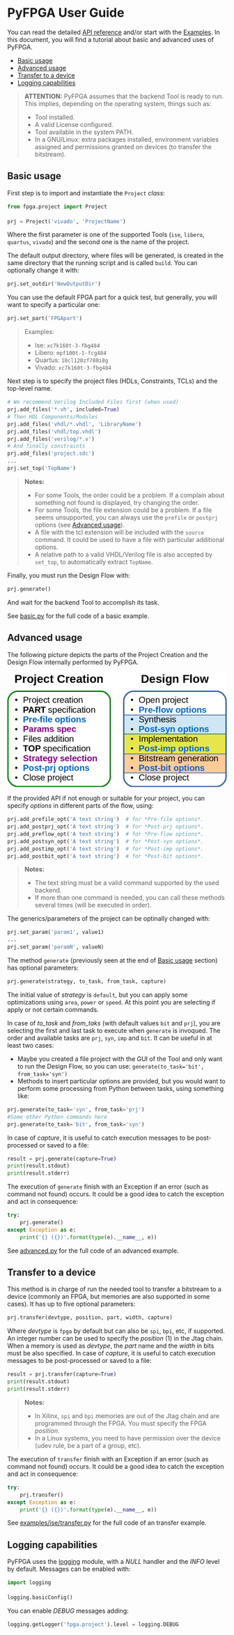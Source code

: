 # PyFPGA User Guide

You can read the detailed [API reference](api-reference.md) and/or start with
the [Examples](../examples). In this document, you will find a tutorial about
basic and advanced uses of PyFPGA.

* [Basic usage](#basic-usage)
* [Advanced usage](#advanced-usage)
* [Transfer to a device](#transfer-to-a-device)
* [Logging capabilities](#logging-capabilities)

> **ATTENTION:**
> PyFPGA assumes that the backend Tool is ready to run.
> This implies, depending on the operating system, things such as:
> * Tool installed.
> * A valid License configured.
> * Tool available in the system PATH.
> * In a GNU/Linux: extra packages installed, environment variables assigned
> and permissions granted on devices (to transfer the bitstream).

## Basic usage

First step is to import and instantiate the `Project` *class*:

```py
from fpga.project import Project

prj = Project('vivado', 'ProjectName')
```

Where the first parameter is one of the supported Tools (`ise`, `libero`,
`quartus`, `vivado`) and the second one is the name of the project.

The default output directory, where files will be generated, is created in the
same directory that the running script and is called `build`.
You can optionally change it with:

```py
prj.set_outdir('NewOutputDir')
```

You can use the default FPGA part for a quick test, but generally, you will
want to specify a particular one:

```py
prj.set_part('FPGApart')
```

> Examples:
> * Ise: `xc7k160t-3-fbg484`
> * Libero: `mpf100t-1-fcg484`
> * Quartus: `10cl120zf780i8g`
> * Vivado: `xc7k160t-3-fbg484`

Next step is to specify the project files (HDLs, Constraints, TCLs) and the
top-level name.

```py
# We recommend Verilog Included Files first (when used)
prj.add_files('*.vh', included=True)
# Then HDL Components/Modules
prj.add_files('vhdl/*.vhdl', 'LibraryName')
prj.add_files('vhdl/top.vhdl')
prj.add_files('verilog/*.v')
# And finally constraints
prj.add_files('project.sdc')
...
prj.set_top('TopName')
```

> **Notes:**
> * For some Tools, the order could be a problem. If a complain about
> something not found is displayed, try changing the order.
> * For some Tools, the file extension could be a problem. If a file
> seems unsupported, you can always use the `prefile` or `postprj` options
> (see [Advanced usage](#advanced-usage)).
> * A file with the tcl extension will be included with the `source`
> command. It could be used to have a file with particular additional
> options.
> * A relative path to a valid VHDL/Verilog file is also accepted by
> `set_top`, to automatically extract `TopName`.

Finally, you must run the Design Flow with:

```py
prj.generate()
```

And wait for the backend Tool to accomplish its task.

See [basic.py](../examples/basic.py) for the full code of a basic example.

## Advanced usage

The following picture depicts the parts of the Project Creation and the Design
Flow internally performed by PyFPGA.

![Tcl Structure](images/tcl-structure.png)

If the provided API if not enough or suitable for your project, you can
specify *options* in different parts of the flow, using:

```py
prj.add_prefile_opt('A text string')  # for *Pre-file options*.
prj.add_postprj_opt('A text string')  # for *Post-prj options*.
prj.add_preflow_opt('A text string')  # for *Pre-flow options*.
prj.add_postsyn_opt('A text string')  # for *Post-syn options*.
prj.add_postimp_opt('A text string')  # for *Post-imp options*.
prj.add_postbit_opt('A text string')  # for *Post-bit options*.
```

> **Notes:**
> * The text string must be a valid command supported by the used backend.
> * If more than one command is needed, you can call these methods several
> times (will be executed in order).

The generics/parameters of the project can be optinally changed with:

```py
prj.set_param('param1', value1)
...
prj.set_param('paramN', valueN)
```

The method `generate` (previously seen at the end of
[Basic usage](#basic-usage) section) has optional parameters:

```py
prj.generate(strategy, to_task, from_task, capture)
```

The initial value of *strategy* is `default`, but you can apply some
optimizations using `area`, `power` or `speed`. At this point you are
selecting if apply or not certain commands.

In case of *to_task* and *from_taks* (with default values `bit` and `prj`),
you are selecting the first and last task to execute when `generate` is
invoqued. The order and available tasks are `prj`, `syn`, `imp` and `bit`.
It can be useful in at least two cases:
* Maybe you created a file project with the GUI of the Tool and only want to
run the Design Flow, so you can use: `generate(to_task='bit', from_task='syn')`
* Methods to insert particular options are provided, but you would want to
perform some processing from Python between tasks, using something like:
```py
prj.generate(to_task='syn', from_task='prj')
#Some other Python commands here
prj.generate(to_task='bit', from_task='syn')
```

In case of *capture*, it is useful to catch execution messages to be
post-processed or saved to a file:
```py
result = prj.generate(capture=True)
print(result.stdout)
print(result.stderr)
```

The execution of `generate` finish with an Exception if an error (such as
command not found) occurs. It could be a good idea to catch the exception
and act in consequence:

```py
try:
    prj.generate()
except Exception as e:
    print('{} ({})'.format(type(e).__name__, e))
```

See [advanced.py](../examples/advanced.py) for the full code of an advanced
example.

## Transfer to a device

This method is in charge of run the needed tool to transfer a bitstream to a
device (commonly an FPGA, but memories are also supported in some cases).
It has up to five optional parameters:

```py
prj.transfer(devtype, position, part, width, capture)
```

Where *devtype* is `fpga` by default but can also be `spi`, `bpi`, etc, if
supported.
An integer number can be used to specify the *position* (1) in the Jtag chain.
When a memory is used as *devtype*, the *part* name and the *width* in bits
must be also specified.
In case of *capture*, it is useful to catch execution messages to be
post-processed or saved to a file:
```py
result = prj.transfer(capture=True)
print(result.stdout)
print(result.stderr)
```

> **Notes:**
> * In Xilinx, `spi` and `bpi` memories are out of the Jtag chain and are
programmed through the FPGA. You must specify the FPGA *position*.
> * In a Linux systems, you need to have permission over the device
> (udev rule, be a part of a group, etc).

The execution of `transfer` finish with an Exception if an error (such as
command not found) occurs. It could be a good idea to catch the exception
and act in consequence:

```py
try:
    prj.transfer()
except Exception as e:
    print('{} ({})'.format(type(e).__name__, e))
```

See [examples/ise/transfer.py](../examples/ise/transfer.py) for the full code
of an transfer example.

## Logging capabilities

PyFPGA uses the [logging](https://docs.python.org/3/library/logging.html)
module, with a *NULL* handler and the *INFO* level by default.
Messages can be enabled with:

```py
import logging

logging.basicConfig()
```

You can enable *DEBUG* messages adding:

```py
logging.getLogger('fpga.project').level = logging.DEBUG
```
